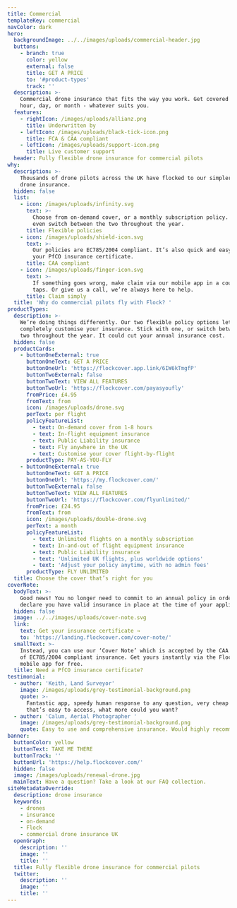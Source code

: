 ```yaml
---
title: Commercial
templateKey: commercial
navColor: dark
hero:
  backgroundImage: ../../images/uploads/commercial-header.jpg
  buttons:
    - branch: true
      color: yellow
      external: false
      title: GET A PRICE
      to: '#product-types'
      track: ''
  description: >-
    Commercial drone insurance that fits the way you work. Get covered by the
    hour, day, or month - whatever suits you.
  features:
    - rightIcon: /images/uploads/allianz.png
      title: Underwritten by
    - leftIcon: /images/uploads/black-tick-icon.png
      title: FCA & CAA compliant
    - leftIcon: /images/uploads/support-icon.png
      title: Live customer support
  header: Fully flexible drone insurance for commercial pilots
why:
  description: >-
    Thousands of drone pilots across the UK have flocked to our simpler, smarter
    drone insurance.
  hidden: false
  list:
    - icon: /images/uploads/infinity.svg
      text: >-
        Choose from on-demand cover, or a monthly subscription policy. You can
        even switch between the two throughout the year.
      title: Flexible policies
    - icon: /images/uploads/shield-icon.svg
      text: >-
        Our policies are EC785/2004 compliant. It’s also quick and easy to get
        your PfCO insurance certificate.
      title: CAA compliant
    - icon: /images/uploads/finger-icon.svg
      text: >-
        If something goes wrong, make claim via our mobile app in a couple of
        taps. Or give us a call, we’re always here to help.
      title: Claim simply
  title: 'Why do commercial pilots fly with Flock? '
productTypes:
  description: >-
    We’re doing things differently. Our two flexible policy options let you
    completely customise your insurance. Stick with one, or switch between the
    two throughout the year. It could cut your annual insurance cost.
  hidden: false
  productCards:
    - buttonOneExternal: true
      buttonOneText: GET A PRICE
      buttonOneUrl: 'https://flockcover.app.link/6IW6kTmgfP'
      buttonTwoExternal: false
      buttonTwoText: VIEW ALL FEATURES
      buttonTwoUrl: 'https://flockcover.com/payasyoufly'
      fromPrice: £4.95
      fromText: from
      icon: /images/uploads/drone.svg
      perText: per flight
      policyFeatureList:
        - text: On-demand cover from 1-8 hours
        - text: In-flight equipment insurance
        - text: Public Liability insurance
        - text: Fly anywhere in the UK
        - text: Customise your cover flight-by-flight
      productType: PAY-AS-YOU-FLY
    - buttonOneExternal: true
      buttonOneText: GET A PRICE
      buttonOneUrl: 'https://my.flockcover.com/'
      buttonTwoExternal: false
      buttonTwoText: VIEW ALL FEATURES
      buttonTwoUrl: 'https://flockcover.com/flyunlimited/'
      fromPrice: £24.95
      fromText: from
      icon: /images/uploads/double-drone.svg
      perText: a month
      policyFeatureList:
        - text: Unlimited flights on a monthly subscription
        - text: In-and-out of flight equipment insurance
        - text: Public Liability insurance
        - text: 'Unlimited UK flights, plus worldwide options'
        - text: 'Adjust your policy anytime, with no admin fees'
      productType: FLY UNLIMITED
  title: Choose the cover that’s right for you
coverNote:
  bodyText: >-
    Good news! You no longer need to commit to an annual policy in order to
    declare you have valid insurance in place at the time of your application.
  hidden: false
  image: ../../images/uploads/cover-note.svg
  link:
    text: Get your insurance certificate →
    to: 'https://landing.flockcover.com/cover-note/'
  smallText: >-
    Instead, you can use our ‘Cover Note’ which is accepted by the CAA as proof
    of EC785/2004 compliant insurance. Get yours instantly via the Flock Cover
    mobile app for free.
  title: Need a PfCO insurance certificate?
testimonial:
  - author: 'Keith, Land Surveyor'
    image: /images/uploads/grey-testimonial-background.png
    quote: >-
      Fantastic app, speedy human response to any question, very cheap insurance
      that’s easy to access, what more could you want?
  - author: 'Calum, Aerial Photographer '
    image: /images/uploads/grey-testimonial-background.png
    quote: Easy to use and comprehensive insurance. Would highly recommend!
banner:
  buttonColor: yellow
  buttonText: TAKE ME THERE
  buttonTrack: ''
  buttonUrl: 'https://help.flockcover.com/'
  hidden: false
  image: /images/uploads/renewal-drone.jpg
  mainText: Have a question? Take a look at our FAQ collection.
siteMetadataOverride:
  description: drone insurance
  keywords:
    - drones
    - insurance
    - on-demand
    - Flock
    - commercial drone insurance UK
  openGraph:
    description: ''
    image: ''
    title: ''
  title: Fully flexible drone insurance for commercial pilots
  twitter:
    description: ''
    image: ''
    title: ''
---
```


